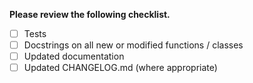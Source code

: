 **Please review the following checklist.**

- [ ] Tests
- [ ] Docstrings on all new or modified functions / classes 
- [ ] Updated documentation
- [ ] Updated CHANGELOG.md (where appropriate)
